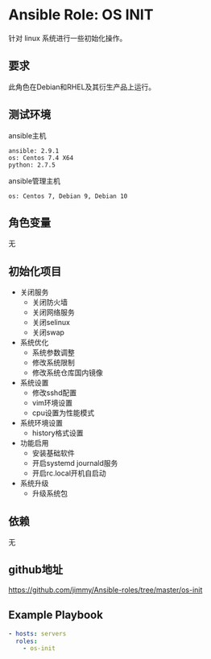 # Ansible Role: OS INIT

针对 linux 系统进行一些初始化操作。

## 要求

此角色在Debian和RHEL及其衍生产品上运行。

## 测试环境

ansible主机

    ansible: 2.9.1
    os: Centos 7.4 X64
    python: 2.7.5

ansible管理主机

    os: Centos 7, Debian 9, Debian 10

## 角色变量

无

## 初始化项目

- 关闭服务
  - 关闭防火墙
  - 关闭网络服务
  - 关闭selinux
  - 关闭swap
- 系统优化
  - 系统参数调整
  - 修改系统限制
  - 修改系统仓库国内镜像
- 系统设置
  - 修改sshd配置
  - vim环境设置
  - cpu设置为性能模式
- 系统环境设置
  - history格式设置
- 功能启用
  - 安装基础软件
  - 开启systemd journald服务
  - 开启rc.local开机自启动
- 系统升级
  - 升级系统包
  
## 依赖

无

## github地址

https://github.com/jimmy/Ansible-roles/tree/master/os-init

## Example Playbook
```yaml
- hosts: servers
  roles:
    - os-init
```